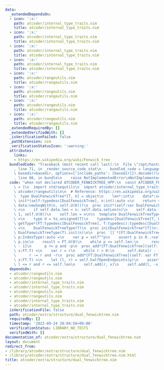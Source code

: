 ```yaml
---
data:
  _extendedDependsOn:
  - icon: ':x:'
    path: atcoder/internal_type_traits.nim
    title: atcoder/internal_type_traits.nim
  - icon: ':x:'
    path: atcoder/internal_type_traits.nim
    title: atcoder/internal_type_traits.nim
  - icon: ':x:'
    path: atcoder/internal_type_traits.nim
    title: atcoder/internal_type_traits.nim
  - icon: ':x:'
    path: atcoder/internal_type_traits.nim
    title: atcoder/internal_type_traits.nim
  - icon: ':x:'
    path: atcoder/rangeutils.nim
    title: atcoder/rangeutils.nim
  - icon: ':x:'
    path: atcoder/rangeutils.nim
    title: atcoder/rangeutils.nim
  - icon: ':x:'
    path: atcoder/rangeutils.nim
    title: atcoder/rangeutils.nim
  - icon: ':x:'
    path: atcoder/rangeutils.nim
    title: atcoder/rangeutils.nim
  _extendedRequiredBy: []
  _extendedVerifiedWith: []
  _isVerificationFailed: false
  _pathExtension: nim
  _verificationStatusIcon: ':warning:'
  attributes:
    links:
    - https://en.wikipedia.org/wiki/Fenwick_tree
  bundledCode: "Traceback (most recent call last):\n  File \"/opt/hostedtoolcache/Python/3.10.8/x64/lib/python3.10/site-packages/onlinejudge_verify/documentation/build.py\"\
    , line 71, in _render_source_code_stat\n    bundled_code = language.bundle(stat.path,\
    \ basedir=basedir, options={'include_paths': [basedir]}).decode()\n  File \"/opt/hostedtoolcache/Python/3.10.8/x64/lib/python3.10/site-packages/onlinejudge_verify/languages/nim.py\"\
    , line 86, in bundle\n    raise NotImplementedError\nNotImplementedError\n"
  code: "when not declared ATCODER_FENWICKTREE_HPP:\n  const ATCODER_FENWICKTREE_HPP*\
    \ = 1\n  import std/sequtils\n  import atcoder/internal_type_traits\n  import\
    \ atcoder/rangeutils\n\n  # Reference: https://en.wikipedia.org/wiki/Fenwick_tree\n\
    \  type DualFenwickTree*[T, U] = object\n    len*:int\n    data*:seq[U]\n\n  proc\
    \ init*(self:typedesc[DualFenwickTree], n:int):auto =\n    return self(len:n,\
    \ data:newSeqWith(n, self.U(0)))\n  proc init*(self:var DualFenwickTree, n:int)\
    \ =\n    if self.data.len < n: self.data.setLen(n)\n    self.data.fill(0, n -\
    \ 1, self.U(0))\n    self.len = n\n\n  template DualFenwickTreeType*(T:typedesc):typedesc[DualFenwickTree]\
    \ =\n    type U = to_unsigned(T)\n    typedesc[DualFenwickTree[T, U]]\n  template\
    \ getType*(FT:typedesc[DualFenwickTree], T:typedesc):typedesc[DualFenwickTree]\
    \ =\n    DualFenwickTreeType(T)\n  proc initDualFenwickTree*[T](n:int):auto =\
    \ DualFenwickTreeType(T).init(n)\n\n  proc `[]`*[FT:DualFenwickTree](self: FT,\
    \ p:IndexType):auto =\n    var p = self^^p\n    assert p in 0..<self.len\n   \
    \ p.inc\n    result = FT.U(0)\n    while p <= self.len:\n      result += self.data[p\
    \ - 1]\n      p += p and -p\n  proc add*[FT:DualFenwickTree](self: var FT, r:int,\
    \ x:FT.T) =\n    var r = r\n    while r > 0:\n      self.data[r - 1] += FT.U(x)\n\
    \      r -= r and -r\n  proc add*[FT:DualFenwickTree](self: var FT, p:RangeType,\
    \ x:FT.T) =\n    let (l, r) = self.halfOpenEndpoints(p)\n    assert 0 <= l and\
    \ l <= r and r <= self.len\n    self.add(r, x)\n    self.add(l, -x)\n"
  dependsOn:
  - atcoder/rangeutils.nim
  - atcoder/rangeutils.nim
  - atcoder/internal_type_traits.nim
  - atcoder/internal_type_traits.nim
  - atcoder/rangeutils.nim
  - atcoder/rangeutils.nim
  - atcoder/internal_type_traits.nim
  - atcoder/internal_type_traits.nim
  isVerificationFile: false
  path: atcoder/extra/structure/dual_fenwicktree.nim
  requiredBy: []
  timestamp: '2022-09-24 20:04:56+09:00'
  verificationStatus: LIBRARY_NO_TESTS
  verifiedWith: []
documentation_of: atcoder/extra/structure/dual_fenwicktree.nim
layout: document
redirect_from:
- /library/atcoder/extra/structure/dual_fenwicktree.nim
- /library/atcoder/extra/structure/dual_fenwicktree.nim.html
title: atcoder/extra/structure/dual_fenwicktree.nim
---
```

